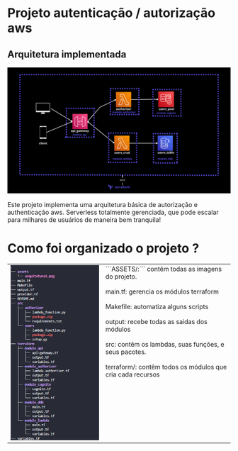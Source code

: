 # Projeto autenticação / autorização aws
## Arquitetura implementada

![Texto alternativo da imagem](./assets/arquitetura1.png)

Este projeto implementa uma arquitetura básica de autorização e authenticação aws. Serverless totalmente gerenciada, que pode escalar para milhares de usuários de maneira bem tranquila!

# Como foi organizado o projeto ?


<table style="border: 0" width="100%">
  <tr>
    <td style="border:0; vertical-align: top;" >
      <img src="./assets/folders_estrutura.png" alt="Estrutura de pastas do projeto">
    </td>
    <td style="border:0; vertical-align: top; text-align: left;">
      ```ASSETS/:``` contêm todas as imagens do projeto.</br></br>
      main.tf: gerencia os módulos terraform</br></br>
      Makefile: automatiza alguns scripts</br></br>
      output: recebe todas as saidas dos módulos</br></br>
      src: contêm os lambdas, suas funções, e seus pacotes.</br></br>
      terraform/: contêm todos os módulos que cria cada recursos
    </td>
  </tr>
</table>

